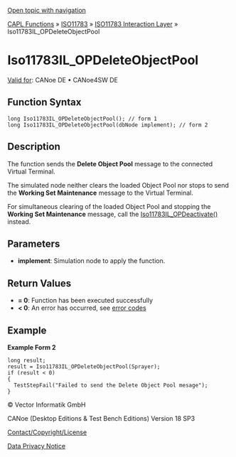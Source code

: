 [Open topic with navigation](../../../../../../CANoeDEFamily.htm#Topics/CAPLFunctions/ISO11783/ISOInteractionLayer/Functions/CAPLfunctionIso11783ILOPDeleteObjectPool.md)

[CAPL Functions](../../../CAPLfunctions.md) » [ISO11783](../../CAPLfunctionsISO11783Overview.md) » [ISO11783 Interaction Layer](../CAPLfunctionsISOILOverview.md) » Iso11783IL_OPDeleteObjectPool

# Iso11783IL_OPDeleteObjectPool

[Valid for](../../../../Shared/FeatureAvailability.md):  CANoe DE • CANoe4SW DE

## Function Syntax

```plaintext
long Iso11783IL_OPDeleteObjectPool(); // form 1
long Iso11783IL_OPDeleteObjectPool(dbNode implement); // form 2
```

## Description

The function sends the **Delete Object Pool** message to the connected Virtual Terminal.

The simulated node neither clears the loaded Object Pool nor stops to send the **Working Set Maintenance** message to the Virtual Terminal.

For simultaneous clearing of the loaded Object Pool and stopping the **Working Set Maintenance** message, call the [Iso11783IL_OPDeactivate()](CAPLfunctionIso11783ILOPDeactivate.md) instead.

## Parameters

- **implement**: Simulation node to apply the function.

## Return Values

- **= 0**: Function has been executed successfully
- **< 0**: An error has occurred, see [error codes](../../../CAPLfunctionsISOj1939ErrorCodes.md)

## Example

**Example Form 2**

```plaintext
long result;
result = Iso11783IL_OPDeleteObjectPool(Sprayer);
if (result < 0)
{
  TestStepFail("Failed to send the Delete Object Pool mesage");
}
```

© Vector Informatik GmbH

CANoe (Desktop Editions & Test Bench Editions) Version 18 SP3

[Contact/Copyright/License](../../../../Shared/ContactCopyrightLicense.md)

[Data Privacy Notice](https://www.vector.com/int/en/company/get-info/privacy-policy/)